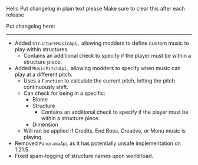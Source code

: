 Hello
Put changelog in plain text please
Make sure to clear this after each release

Put changelog here:

-----------------
- Added `StructureMusicApi,` allowing modders to define custom music to play within structures.
  - Contains an additional check to specify if the player must be within a structure piece.
- Added `MusicPitchApi,` allowing modders to specify when music can play at a different pitch.
  - Uses a `Function` to calculate the current pitch, letting the pitch continuously shift.
  - Can check for being in a specific:
    - Biome
    - Structure
      - Contains an additional check to specify if the player must be within a structure piece.
    - Dimension
  - Will not be applied if Credits, End Boss, Creative, or Menu music is playing.
- Removed `PanoramaApi` as it has potentially unsafe implementation on 1.21.5.
- Fixed spam-logging of structure names upon world load.
